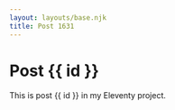 ```yaml
---
layout: layouts/base.njk
title: Post 1631
---
```


# Post {{ id }}

This is post {{ id }} in my Eleventy project.
